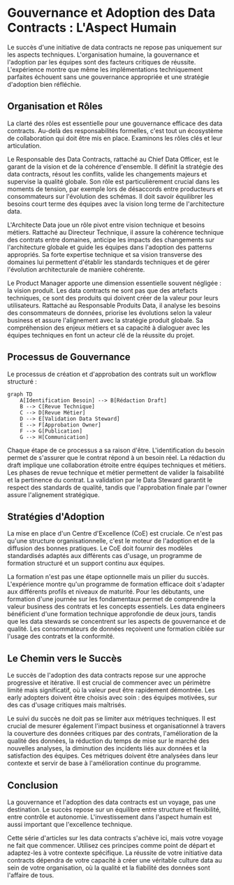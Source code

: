 # Gouvernance et Adoption des Data Contracts : L'Aspect Humain

Le succès d'une initiative de data contracts ne repose pas uniquement sur les aspects techniques. L'organisation humaine, la gouvernance et l'adoption par les équipes sont des facteurs critiques de réussite. L'expérience montre que même les implémentations techniquement parfaites échouent sans une gouvernance appropriée et une stratégie d'adoption bien réfléchie.

## Organisation et Rôles

La clarté des rôles est essentielle pour une gouvernance efficace des data contracts. Au-delà des responsabilités formelles, c'est tout un écosystème de collaboration qui doit être mis en place. Examinons les rôles clés et leur articulation.

Le Responsable des Data Contracts, rattaché au Chief Data Officer, est le garant de la vision et de la cohérence d'ensemble. Il définit la stratégie des data contracts, résout les conflits, valide les changements majeurs et supervise la qualité globale. Son rôle est particulièrement crucial dans les moments de tension, par exemple lors de désaccords entre producteurs et consommateurs sur l'évolution des schémas. Il doit savoir équilibrer les besoins court terme des équipes avec la vision long terme de l'architecture data.

L'Architecte Data joue un rôle pivot entre vision technique et besoins métiers. Rattaché au Directeur Technique, il assure la cohérence technique des contrats entre domaines, anticipe les impacts des changements sur l'architecture globale et guide les équipes dans l'adoption des patterns appropriés. Sa forte expertise technique et sa vision transverse des domaines lui permettent d'établir les standards techniques et de gérer l'évolution architecturale de manière cohérente.

Le Product Manager apporte une dimension essentielle souvent négligée : la vision produit. Les data contracts ne sont pas que des artefacts techniques, ce sont des produits qui doivent créer de la valeur pour leurs utilisateurs. Rattaché au Responsable Produits Data, il analyse les besoins des consommateurs de données, priorise les évolutions selon la valeur business et assure l'alignement avec la stratégie produit globale. Sa compréhension des enjeux métiers et sa capacité à dialoguer avec les équipes techniques en font un acteur clé de la réussite du projet.

## Processus de Gouvernance

Le processus de création et d'approbation des contrats suit un workflow structuré :

```mermaid
graph TD
    A[Identification Besoin] --> B[Rédaction Draft]
    B --> C[Revue Technique]
    C --> D[Revue Métier]
    D --> E[Validation Data Steward]
    E --> F[Approbation Owner]
    F --> G[Publication]
    G --> H[Communication]
```

Chaque étape de ce processus a sa raison d'être. L'identification du besoin permet de s'assurer que le contrat répond à un besoin réel. La rédaction du draft implique une collaboration étroite entre équipes techniques et métiers. Les phases de revue technique et métier permettent de valider la faisabilité et la pertinence du contrat. La validation par le Data Steward garantit le respect des standards de qualité, tandis que l'approbation finale par l'owner assure l'alignement stratégique.

## Stratégies d'Adoption

La mise en place d'un Centre d'Excellence (CoE) est cruciale. Ce n'est pas qu'une structure organisationnelle, c'est le moteur de l'adoption et de la diffusion des bonnes pratiques. Le CoE doit fournir des modèles standardisés adaptés aux différents cas d'usage, un programme de formation structuré et un support continu aux équipes.

La formation n'est pas une étape optionnelle mais un pilier du succès. L'expérience montre qu'un programme de formation efficace doit s'adapter aux différents profils et niveaux de maturité. Pour les débutants, une formation d'une journée sur les fondamentaux permet de comprendre la valeur business des contrats et les concepts essentiels. Les data engineers bénéficient d'une formation technique approfondie de deux jours, tandis que les data stewards se concentrent sur les aspects de gouvernance et de qualité. Les consommateurs de données reçoivent une formation ciblée sur l'usage des contrats et la conformité.

## Le Chemin vers le Succès

Le succès de l'adoption des data contracts repose sur une approche progressive et itérative. Il est crucial de commencer avec un périmètre limité mais significatif, où la valeur peut être rapidement démontrée. Les early adopters doivent être choisis avec soin : des équipes motivées, sur des cas d'usage critiques mais maîtrisés.

Le suivi du succès ne doit pas se limiter aux métriques techniques. Il est crucial de mesurer également l'impact business et organisationnel à travers la couverture des données critiques par des contrats, l'amélioration de la qualité des données, la réduction du temps de mise sur le marché des nouvelles analyses, la diminution des incidents liés aux données et la satisfaction des équipes. Ces métriques doivent être analysées dans leur contexte et servir de base à l'amélioration continue du programme.

## Conclusion

La gouvernance et l'adoption des data contracts est un voyage, pas une destination. Le succès repose sur un équilibre entre structure et flexibilité, entre contrôle et autonomie. L'investissement dans l'aspect humain est aussi important que l'excellence technique.

Cette série d'articles sur les data contracts s'achève ici, mais votre voyage ne fait que commencer. Utilisez ces principes comme point de départ et adaptez-les à votre contexte spécifique. La réussite de votre initiative data contracts dépendra de votre capacité à créer une véritable culture data au sein de votre organisation, où la qualité et la fiabilité des données sont l'affaire de tous.